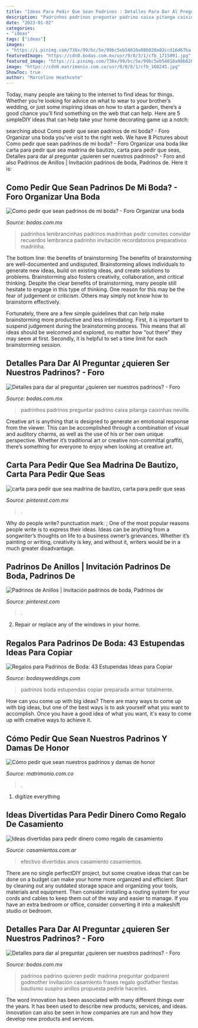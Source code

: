 ```yaml
---
title: "Ideas Para Pedir Que Sean Padrinos : Detalles Para Dar Al Preguntar ¿quieren Ser Nuestros Padrinos?"
description: "Padrinhos padrinos preguntar padrino caixa pitanga caixinhas neville"
date: "2023-01-02"
categories:
- "ideas"
tags: ["ideas"]
images:
- "https://i.pinimg.com/736x/99/bc/5e/99bc5eb54010a98b020a82ccd16d67ba.jpg"
featuredImage: "https://cdn0.bodas.com.mx/usr/9/8/3/1/cfb_1715891.jpg"
featured_image: "https://i.pinimg.com/736x/99/bc/5e/99bc5eb54010a98b020a82ccd16d67ba.jpg"
image: "https://cdn0.matrimonio.com.co/usr/0/0/8/1/cfb_160245.jpg"
ShowToc: true
author: "Marcelino Heathcote"
---
```



Today, many people are taking to the internet to find ideas for things. Whether you’re looking for advice on what to wear to your brother’s wedding, or just some inspiring ideas on how to start a garden, there’s a good chance you’ll find something on the web that can help. Here are 5 simpleDIY ideas that can help take your home decorating game up a notch: 

	

		
searching about Como pedir que sean padrinos de mi boda? - Foro Organizar una boda you've visit to the right web. We have 8 Pictures about Como pedir que sean padrinos de mi boda? - Foro Organizar una boda like carta para pedir que sea madrina de bautizo, carta para pedir que seas, Detalles para dar al preguntar ¿quieren ser nuestros padrinos? - Foro and also Padrinos de Anillos | Invitación padrinos de boda, Padrinos de. Here it is:
		
    
## Como Pedir Que Sean Padrinos De Mi Boda? - Foro Organizar Una Boda

<img loading=lazy src="https://cdn0.bodas.com.mx/usr/1/8/4/7/cfb_1788566.jpg" onerror="this.onerror=null;this.src='https://tse2.mm.bing.net/th?id=OIP.dnCp1ht6as2cFqdYpKrFmAHaGp&amp;pid=15.1';" alt="Como pedir que sean padrinos de mi boda? - Foro Organizar una boda">

_Source: bodas.com.mx_

>padrinhos lembrancinhas padrinos madrinhas pedir convites convidar recuerdos lembranca padrinho invitación recordatorios preparativos madrinha. 

	

The bottom line: the benefits of brainstorming
The benefits of brainstorming are well-documented and undisputed. Brainstorming allows individuals to generate new ideas, build on existing ideas, and create solutions to problems. Brainstorming also fosters creativity, collaboration, and critical thinking.
Despite the clear benefits of brainstorming, many people still hesitate to engage in this type of thinking. One reason for this may be the fear of judgement or criticism. Others may simply not know how to brainstorm effectively.

Fortunately, there are a few simple guidelines that can help make brainstorming more productive and less intimidating. First, it is important to suspend judgement during the brainstorming process. This means that all ideas should be welcomed and explored, no matter how “out there” they may seem at first. Secondly, it is helpful to set a time limit for each brainstorming session.

    
## Detalles Para Dar Al Preguntar ¿quieren Ser Nuestros Padrinos? - Foro

<img loading=lazy src="https://cdn0.bodas.com.mx/usr/9/8/3/1/cfb_1715923.jpg" onerror="this.onerror=null;this.src='https://tse1.mm.bing.net/th?id=OIP.JemxGy6JbDL8RANZ9BWRSAHaHa&amp;pid=15.1';" alt="Detalles para dar al preguntar ¿quieren ser nuestros padrinos? - Foro">

_Source: bodas.com.mx_

>padrinhos padrinos preguntar padrino caixa pitanga caixinhas neville. 

	

Creative art is anything that is designed to generate an emotional response from the viewer. This can be accomplished through a combination of visual and auditory charms, as well as the use of his or her own unique perspective. Whether it’s traditional art or creative non-committal graffiti, there’s something for everyone to enjoy when looking at creative art.

    
## Carta Para Pedir Que Sea Madrina De Bautizo, Carta Para Pedir Que Seas

<img loading=lazy src="https://i.pinimg.com/736x/99/bc/5e/99bc5eb54010a98b020a82ccd16d67ba.jpg" onerror="this.onerror=null;this.src='https://tse1.mm.bing.net/th?id=OIP.6yK6b5oH3IpSQ-Zdn5dcigHaJ4&amp;pid=15.1';" alt="carta para pedir que sea madrina de bautizo, carta para pedir que seas">

_Source: pinterest.com.mx_

>. 

	

Why do people write?
punctuation mark: ;
One of the most popular reasons people write is to express their ideas. Ideas can be anything from a songwriter’s thoughts on life to a business owner’s grievances. Whether it’s painting or writing, creativity is key, and without it, writers would be in a much greater disadvantage.

    
## Padrinos De Anillos | Invitación Padrinos De Boda, Padrinos De

<img loading=lazy src="https://i.pinimg.com/736x/d2/1d/9f/d21d9f23d283d8bcf7533ff1170d5da7.jpg" onerror="this.onerror=null;this.src='https://tse1.mm.bing.net/th?id=OIP.9jnzWHdia5qHM3c9upGMcwHaJ3&amp;pid=15.1';" alt="Padrinos de Anillos | Invitación padrinos de boda, Padrinos de">

_Source: pinterest.com_

>. 

	

2. Repair or replace any of the windows in your home.

    
## Regalos Para Padrinos De Boda: 43 Estupendas Ideas Para Copiar

<img loading=lazy src="https://bodasyweddings.com/wp-content/uploads/2016/06/caja-de-regalos-para-padrinos-de-boda-529x705.jpg" onerror="this.onerror=null;this.src='https://tse1.mm.bing.net/th?id=OIP.vUboODKVnkCrCmHJRN55yQHaJ3&amp;pid=15.1';" alt="Regalos para Padrinos de Boda: 43 Estupendas Ideas para Copiar">

_Source: bodasyweddings.com_

>padrinos boda estupendas copiar preparada armar totalmente. 

	

How can you come up with big ideas?
There are many ways to come up with big ideas, but one of the best ways is to ask yourself what you want to accomplish. Once you have a good idea of what you want, it's easy to come up with creative ways to achieve it.

    
## Cómo Pedir Que Sean Nuestros Padrinos Y Damas De Honor

<img loading=lazy src="https://cdn0.matrimonio.com.co/usr/0/0/8/1/cfb_160245.jpg" onerror="this.onerror=null;this.src='https://tse1.mm.bing.net/th?id=OIP.qkTI1Dtp4f883L-eKbUXKQHaHQ&amp;pid=15.1';" alt="Cómo pedir que sean nuestros padrinos y damas de honor">

_Source: matrimonio.com.co_

>. 

	

1. digitize everything

    
## Ideas Divertidas Para Pedir Dinero Como Regalo De Casamiento

<img loading=lazy src="https://cdn0.casamientos.com.ar/usr/3/1/3/7/cfb_414627.jpg" onerror="this.onerror=null;this.src='https://tse2.mm.bing.net/th?id=OIP.I_A8clrsAm-wPfjB8qRyFAHaEK&amp;pid=15.1';" alt="Ideas divertidas para pedir dinero como regalo de casamiento">

_Source: casamientos.com.ar_

>efectivo divertidas anos casamiento casamientos. 

	

There are no single perfectDIY project, but some creative ideas that can be done on a budget can make your home more organized and efficient. Start by cleaning out any outdated storage space and organizing your tools, materials and equipment. Then consider installing a routing system for your cords and cables to keep them out of the way and easier to manage. If you have an extra bedroom or office, consider converting it into a makeshift studio or bedroom.

    
## Detalles Para Dar Al Preguntar ¿quieren Ser Nuestros Padrinos? - Foro

<img loading=lazy src="https://cdn0.bodas.com.mx/usr/9/8/3/1/cfb_1715891.jpg" onerror="this.onerror=null;this.src='https://tse3.mm.bing.net/th?id=OIP.XYe-znmnxFTGI6jxym1j4QHaJ4&amp;pid=15.1';" alt="Detalles para dar al preguntar ¿quieren ser nuestros padrinos? - Foro">

_Source: bodas.com.mx_

>padrinos padrino quieren pedir madrina preguntar godparent godmother invitación casamiento frases regalo godfather fiestas bautismo suspiro anillos propuesta pedirle hacerles. 

	

The word innovation has been associated with many different things over the years. It has been used to describe new products, services, and ideas. Innovation can also be seen in how companies are run and how they develop new products and services.

